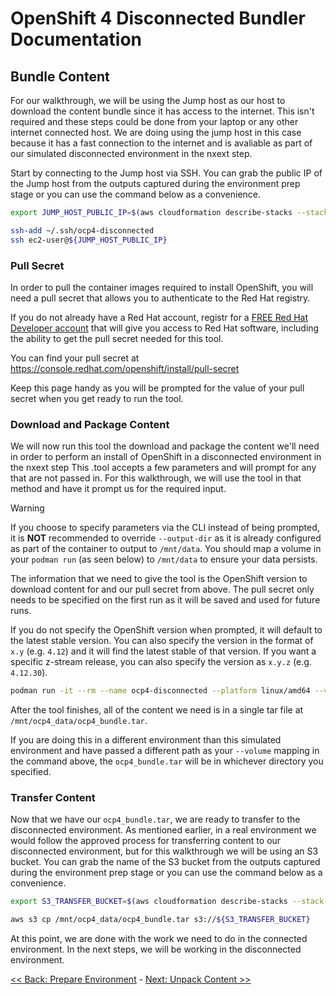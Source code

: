 # OpenShift 4 Disconnected Bundler Documentation

## Bundle Content

For our walkthrough, we will be using the Jump host as our host to download the
content bundle since it has access to the internet. This isn't required and
these steps could be done from your laptop or any other internet connected
host. We are doing using the jump host in this case because it has a fast
connection to the internet and is avaliable as part of our simulated
disconnected environment in the nxext step.

Start by connecting to the Jump host via SSH. You can grab the public IP of the
Jump host from the outputs captured during the environment prep stage or you
can use the command below as a convenience.

```bash
export JUMP_HOST_PUBLIC_IP=$(aws cloudformation describe-stacks --stack-name ocp4-disconnected --query 'Stacks[0].Outputs[?OutputKey==`JumpInstancePublicIp`].OutputValue' --output text)

ssh-add ~/.ssh/ocp4-disconnected
ssh ec2-user@${JUMP_HOST_PUBLIC_IP}
```

### Pull Secret

In order to pull the container images required to install OpenShift, you will
need a pull secret that allows you to authenticate to the Red Hat registry.

If you do not already have a Red Hat account, registr for a [FREE Red Hat
Developer account](https://developers.redhat.com/register/) that will give you
access to Red Hat software, including the ability to get the pull secret needed
for this tool.

You can find your pull secret at
https://console.redhat.com/openshift/install/pull-secret

Keep this page handy as you will be prompted for the value of your pull secret
when you get ready to run the tool.

### Download and Package Content

We will now run this tool the download and package the content we'll need in
order to perform an install of OpenShift in a disconnected environment in the nxext step This
.tool accepts a few parameters and will prompt for any that are not passed in.
For this walkthrough, we will use the tool in that method and have it prompt us
for the required input.

> [!WARNING]
> If you choose to specify parameters via the CLI instead of being prompted, it
> is **NOT** recommended to override `--output-dir` as it is already
> configured as part of the container to output to `/mnt/data`. You should map
> a volume in your `podman run` (as seen below) to `/mnt/data` to ensure your
> data persists.

The information that we need to give the tool is the OpenShift version to
download content for and our pull secret from above. The pull secret only needs
to be specified on the first run as it will be saved and used for future runs.

If you do not specify the OpenShift version when prompted, it will default to
the latest stable version. You can also specify the version in the format of
`x.y` (e.g. `4.12`) and it will find the latest stable of that version. If you
want a specific z-stream release, you can also specify the version as `x.y.z`
(e.g. `4.12.30`).

```bash
podman run -it --rm --name ocp4-disconnected --platform linux/amd64 --volume /mnt/ocp4_data:/mnt/data:z ghcr.io/jaredhocutt/ocp4-disconnected:latest
```

After the tool finishes, all of the content we need is in a single tar file at
`/mnt/ocp4_data/ocp4_bundle.tar`.

If you are doing this in a different environment than this simulated
environment and have passed a different path as your `--volume` mapping in the
command above, the `ocp4_bundle.tar` will be in whichever directory you
specified.

### Transfer Content

Now that we have our `ocp4_bundle.tar`, we are ready to transfer to the
disconnected environment. As mentioned earlier, in a real environment we would
follow the approved process for transferring content to our disconnected
environment, but for this walkthrough we will be using an S3 bucket. You can
grab the name of the S3 bucket from the outputs captured during the environment
prep stage or you can use the command below as a convenience.

```bash
export S3_TRANSFER_BUCKET=$(aws cloudformation describe-stacks --stack-name ocp4-disconnected --query 'Stacks[0].Outputs[?OutputKey==`S3TransferBucket`].OutputValue' --output text)

aws s3 cp /mnt/ocp4_data/ocp4_bundle.tar s3://${S3_TRANSFER_BUCKET}
```

At this point, we are done with the work we need to do in the connected
environment. In the next steps, we will be working in the disconnected
environment.

[<< Back: Prepare Environment](index.md) - [Next: Unpack Content >>](unpack_content.md)

